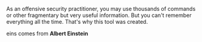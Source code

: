 As an offensive security practitioner, you may use thousands of commands or other fragmentary but very useful information.
But you can't remember everything all the time. That's why this tool was created.  


eins comes from **Albert Einstein**
